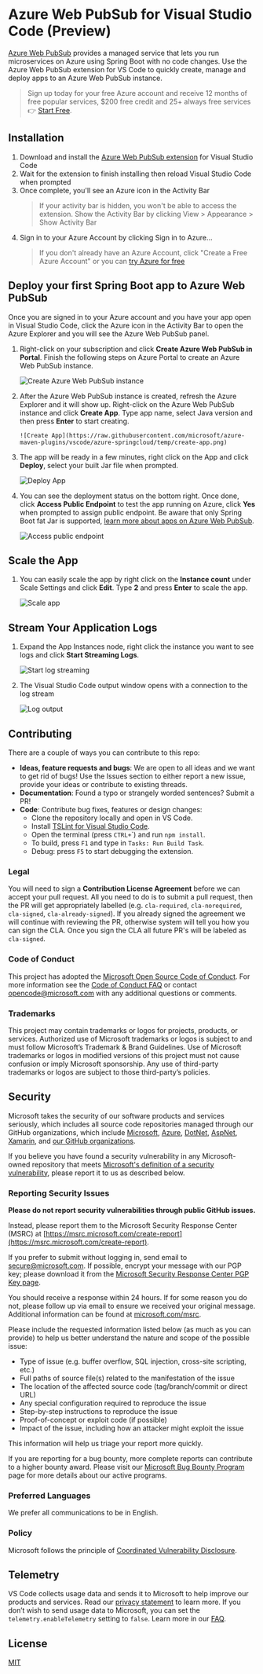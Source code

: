 # Azure Web PubSub for Visual Studio Code (Preview)



[Azure Web PubSub](https://azure.microsoft.com/services/web-pubsub/) provides a managed service that lets you run microservices on Azure using Spring Boot with no code changes. Use the Azure Web PubSub extension for VS Code to quickly create, manage and deploy apps to an Azure Web PubSub instance.

> Sign up today for your free Azure account and receive 12 months of free popular services, $200 free credit and 25+ always free services 👉 [Start Free](https://azure.microsoft.com/free/open-source).

## Installation

1. Download and install the [Azure Web PubSub extension](https://marketplace.visualstudio.com/items?itemName=vscjava.vscode-azurespringcloud) for Visual Studio Code
2. Wait for the extension to finish installing then reload Visual Studio Code when prompted
3. Once complete, you'll see an Azure icon in the Activity Bar
   > If your activity bar is hidden, you won't be able to access the extension. Show the Activity Bar by clicking View > Appearance > Show Activity Bar
4. Sign in to your Azure Account by clicking Sign in to Azure…
   > If you don't already have an Azure Account, click "Create a Free Azure Account" or you can [try Azure for free](https://code.visualstudio.com/tryappservice/?utm_source=appservice-extension)

## Deploy your first Spring Boot app to Azure Web PubSub

Once you are signed in to your Azure account and you have your app open in Visual
Studio Code, click the Azure icon in the Activity Bar to open the Azure Explorer and you will see the Azure Web PubSub panel.

1.  Right-click on your subscription and click **Create Azure Web PubSub in Portal**. Finish the following steps on Azure Portal to create an Azure Web PubSub instance.

    ![Create Azure Web PubSub instance](https://raw.githubusercontent.com/microsoft/azure-maven-plugins/vscode/azure-springcloud/temp/create-service.png)

1.  After the Azure Web PubSub instance is created, refresh the Azure Explorer and it will show up. Right-click on the Azure Web PubSub instance and click **Create App**. Type app name, select
    Java version and then press **Enter** to start creating.

        ![Create App](https://raw.githubusercontent.com/microsoft/azure-maven-plugins/vscode/azure-springcloud/temp/create-app.png)

1.  The app will be ready in a few minutes, right click on the App and click **Deploy**, select your built Jar file when prompted.

    ![Deploy App](https://raw.githubusercontent.com/microsoft/azure-maven-plugins/vscode/azure-springcloud/temp/deploy-app.png)

1.  You can see the deployment status on the bottom right. Once done, click **Access Public Endpoint** to test the app running on Azure, click **Yes** when prompted to assign public endpoint. Be aware that only Spring Boot fat Jar is supported, [learn more about apps on Azure Web PubSub](https://docs.microsoft.com/azure/spring-cloud/spring-cloud-tutorial-prepare-app-deployment?pivots=programming-language-java).

    ![Access public endpoint](https://raw.githubusercontent.com/microsoft/azure-maven-plugins/vscode/azure-springcloud/temp/access-public-endpoint.png)

## Scale the App

1. You can easily scale the app by right click on the **Instance count** under Scale Settings and click **Edit**. Type **2** and press **Enter** to scale the app.

   ![Scale app](https://raw.githubusercontent.com/microsoft/azure-maven-plugins/vscode/azure-springcloud/temp/scale.png)

## Stream Your Application Logs

1. Expand the App Instances node, right click the instance you want to see logs and click **Start Streaming Logs**.

   ![Start log streaming](https://raw.githubusercontent.com/microsoft/azure-maven-plugins/vscode/azure-springcloud/temp/start-log-streaming.png)

1. The Visual Studio Code output window opens with a connection to the log stream

   ![Log output](https://raw.githubusercontent.com/microsoft/azure-maven-plugins/vscode/azure-springcloud/temp/log-output.png)

## Contributing

There are a couple of ways you can contribute to this repo:

- **Ideas, feature requests and bugs**: We are open to all ideas and we want to get rid of bugs! Use the Issues section to either report a new issue, provide your ideas or contribute to existing threads.
- **Documentation**: Found a typo or strangely worded sentences? Submit a PR!
- **Code**: Contribute bug fixes, features or design changes:
  - Clone the repository locally and open in VS Code.
  - Install [TSLint for Visual Studio Code](https://marketplace.visualstudio.com/items?itemName=ms-vscode.vscode-typescript-tslint-plugin).
  - Open the terminal (press `CTRL+`\`) and run `npm install`.
  - To build, press `F1` and type in `Tasks: Run Build Task`.
  - Debug: press `F5` to start debugging the extension.

### Legal

You will need to sign a **Contribution License Agreement** before we can accept your pull request.
All you need to do is to submit a pull request, then the PR will get appropriately labelled (e.g. `cla-required`, `cla-norequired`, `cla-signed`, `cla-already-signed`). If you already signed the agreement we will continue with reviewing the PR, otherwise system will tell you how you can sign the CLA. Once you sign the CLA all future PR's will be labeled as `cla-signed`.

### Code of Conduct

This project has adopted the [Microsoft Open Source Code of Conduct](https://opensource.microsoft.com/codeofconduct/). For more information see the [Code of Conduct FAQ](https://opensource.microsoft.com/codeofconduct/faq/) or contact [opencode@microsoft.com](mailto:opencode@microsoft.com) with any additional questions or comments.

### Trademarks

This project may contain trademarks or logos for projects, products, or services. Authorized use of Microsoft trademarks or logos is subject to and must follow Microsoft’s Trademark & Brand Guidelines. Use of Microsoft trademarks or logos in modified versions of this project must not cause confusion or imply Microsoft sponsorship. Any use of third-party trademarks or logos are subject to those third-party’s policies.

## Security

Microsoft takes the security of our software products and services seriously, which includes all source code repositories managed through our GitHub organizations, which include [Microsoft](https://github.com/Microsoft), [Azure](https://github.com/Azure), [DotNet](https://github.com/dotnet), [AspNet](https://github.com/aspnet), [Xamarin](https://github.com/xamarin), and [our GitHub organizations](https://opensource.microsoft.com/).

If you believe you have found a security vulnerability in any Microsoft-owned repository that meets [Microsoft's definition of a security vulnerability](<https://docs.microsoft.com/en-us/previous-versions/tn-archive/cc751383(v=technet.10)>), please report it to us as described below.

### Reporting Security Issues

**Please do not report security vulnerabilities through public GitHub issues.**

Instead, please report them to the Microsoft Security Response Center (MSRC) at [https://msrc.microsoft.com/create-report](https://msrc.microsoft.com/create-report).

If you prefer to submit without logging in, send email to [secure@microsoft.com](mailto:secure@microsoft.com). If possible, encrypt your message with our PGP key; please download it from the [Microsoft Security Response Center PGP Key page](https://www.microsoft.com/en-us/msrc/pgp-key-msrc).

You should receive a response within 24 hours. If for some reason you do not, please follow up via email to ensure we received your original message. Additional information can be found at [microsoft.com/msrc](https://www.microsoft.com/msrc).

Please include the requested information listed below (as much as you can provide) to help us better understand the nature and scope of the possible issue:

- Type of issue (e.g. buffer overflow, SQL injection, cross-site scripting, etc.)
- Full paths of source file(s) related to the manifestation of the issue
- The location of the affected source code (tag/branch/commit or direct URL)
- Any special configuration required to reproduce the issue
- Step-by-step instructions to reproduce the issue
- Proof-of-concept or exploit code (if possible)
- Impact of the issue, including how an attacker might exploit the issue

This information will help us triage your report more quickly.

If you are reporting for a bug bounty, more complete reports can contribute to a higher bounty award. Please visit our [Microsoft Bug Bounty Program](https://microsoft.com/msrc/bounty) page for more details about our active programs.

### Preferred Languages

We prefer all communications to be in English.

### Policy

Microsoft follows the principle of [Coordinated Vulnerability Disclosure](https://www.microsoft.com/en-us/msrc/cvd).

<!-- endregion exclude-from-marketplace -->

## Telemetry

VS Code collects usage data and sends it to Microsoft to help improve our products and services. Read our [privacy statement](https://go.microsoft.com/fwlink/?LinkID=528096&clcid=0x409) to learn more. If you don’t wish to send usage data to Microsoft, you can set the `telemetry.enableTelemetry` setting to `false`. Learn more in our [FAQ](https://code.visualstudio.com/docs/supporting/faq#_how-to-disable-telemetry-reporting).

## License

[MIT](LICENSE.txt)
